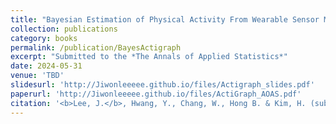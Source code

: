 ```yaml
---
title: "Bayesian Estimation of Physical Activity From Wearable Sensor Measurements"
collection: publications
category: books
permalink: /publication/BayesActigraph
excerpt: "Submitted to the *The Annals of Applied Statistics*"
date: 2024-05-31
venue: 'TBD'
slidesurl: 'http://Jiwonleeeee.github.io/files/Actigraph_slides.pdf'
paperurl: 'http://Jiwonleeeee.github.io/files/ActiGraph_AOAS.pdf'
citation: '<b>Lee, J.</b>, Hwang, Y., Chang, W., Hong B. & Kim, H. (submitted). Bayesian Estimation of Physical Activity From Wearable Sensor Measurements.'
---
```

